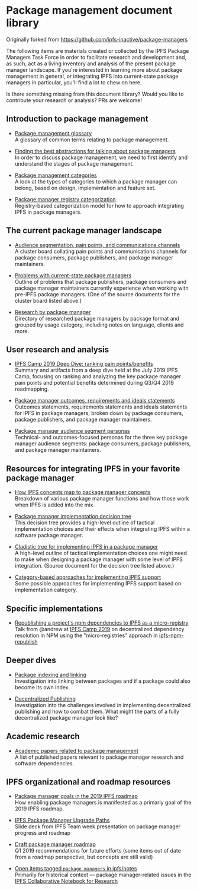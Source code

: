 # Package management document library

Originally forked from https://github.com/ipfs-inactive/package-managers

The following items are materials created or collected by the IPFS Package Managers Task Force in order to facilitate research and development and, as such, act as a living inventory and analysis of the present package manager landscape. If you're interested in learning more about package management in general, or integrating IPFS into current-state package managers in particular, you'll find a lot to chew on here.

Is there something missing from this document library? Would you like to contribute your research or analysis? PRs are welcome!

## Introduction to package management

- [Package management glossary](glossary.md)<br/>
A glossary of common terms relating to package management.

- [Finding the best abstractions for talking about package managers](abstractions.md)<br/>
In order to discuss package management, we need to first identify and understand the stages of package management.

- [Package management categories](categories.md)<br/>
A look at the types of categories to which a package manager can belong, based on design, implementation and feature set.

- [Package manager registry categorization](https://docs.google.com/document/d/1WwekeTJ4tAPjLVDnfIt-dXrgu7vGD29T07EQWN2_G-A/edit#heading=h.kgd4ngectp6q)<br/>
Registry-based categorization model for how to approach integrating IPFS in package managers.

## The current package manager landscape

- [Audience segmentation, pain points, and communications channels](https://app.mural.co/t/protocollabs6957/m/protocollabs6957/1557168696127/577c9453a3c51199c8163cf0fe5701294e55f99b)<br/>
A cluster board collating pain points and communications channels for package consumers, package publishers, and package manager maintainers.

- [Problems with current-state package managers](problems.md)<br/>
Outline of problems that package publishers, package consumers and package manager maintainers currently experience when working with pre-IPFS package managers. (One of the source documents for the cluster board listed above.)

- [Research by package manager](https://github.com/ipfs-inactive/package-managers/tree/master/package-managers/package-managers)<br/>
Directory of researched package managers by package format and grouped by usage category, including notes on language, clients and more.

## User research and analysis

- [IPFS Camp 2019 Deep Dive: ranking pain points/benefits](https://github.com/ipfs/camp/tree/master/DEEP_DIVES/package-managers)<br/>
Summary and artifacts from a deep dive held at the July 2019 IPFS Camp, focusing on ranking and analyzing the key package manager pain points and potential benefits determined during Q3/Q4 2019 roadmapping.

- [Package manager outcomes, requirements and ideals statements](https://app.mural.co/t/protocollabs6957/m/protocollabs6957/1557168696127/577c9453a3c51199c8163cf0fe5701294e55f99b)<br/>
Outcomes statements, requirements statements and ideals statements for IPFS in package managers, broken down by package consumers, package publishers, and package manager maintainers.

- [Package manager audience segment personas](https://app.mural.co/t/protocollabs6957/m/protocollabs6957/1557515371017/a3b880188663ebd3655bcbc2388d1e47e52cc4f1)<br/>
Technical- and outcomes-focused personas for the three key package manager audience segments: package consumers, package publishers, and package manager maintainers.

## Resources for integrating IPFS in your favorite package manager

- [How IPFS concepts map to package manager concepts](concepts.md)<br/>
Breakdown of various package manager functions and how those work when IPFS is added into the mix.

- [Package manager implementation decision tree](https://app.mural.co/t/protocollabs6957/m/protocollabs6957/1556717261380/7d93181e586fc3416ef88a42ba6d6df4b964c89b)<br/>
This decision tree provides a high-level outline of tactical implementation choices and their effects when integrating IPFS within a software package manager.

- [Cladistic tree for implementing IPFS in a package manager](tree.md)<br/>
A high-level outline of tactical implementation choices one might need to make when designing a package manager with some level of IPFS integration. (Source document for the decision tree listed above.)

- [Category-based approaches for implementing IPFS support](category-based-implementation.md)<br/>
Some possible approaches for implementing IPFS support based on implementation category.

## Specific implementations

- [Republishing a project's npm dependencies to IPFS as a micro-registry](https://drive.google.com/file/d/1ExdN_t7xV2mEldjri5WXNDPU5hL4wa4q/view)<br/>
Talk from @andrew at [IPFS Camp 2019](https://github.com/ipfs/camp/) on decentralized dependency resolution in NPM using the "micro-registries" approach in [ipfs-npm-republish](https://github.com/andrew/ipfs-npm-republish)

## Deeper dives

- [Package indexing and linking](linking.md)<br/>
Investigation into linking between packages and if a package could also become its own index.

- [Decentralized Publishing](decentralization.md)<br/>
Investigation into the challenges involved in implementing decentralized publishing and how to combat them. What might the parts of a fully decentralized package manager look like?

## Academic research

- [Academic papers related to package management](papers.md)<br/>
A list of published papers relevant to package manager research and software dependencies.

## IPFS organizational and roadmap resources

- [Package manager goals in the 2019 IPFS roadmap](https://github.com/ipfs/roadmap#-package-managers-d1-e5-i3)<br/>
How enabling package managers is manifested as a primariy goal of the 2019 IPFS roadmap.

- [IPFS Package Manager Upgrade Paths](ipfs-package-managers-upgrade-paths.pdf)<br/>
Slide deck from IPFS Team week presentation on package manager progress and roadmap

- [Draft package manager roadmap](https://docs.google.com/document/d/1-HtUiRpMzYq9to56ShCGyCr-NCZ6TR49Zl-b5HHJdm0/edit#heading=h.5zpzsg32y0bx)<br/>
Q1 2019 recommendations for future efforts (some items out of date from a roadmap perspective, but concepts are still valid)

- [Open items tagged `package managers` in ipfs/notes](https://github.com/ipfs/notes/issues?q=is%3Aissue+is%3Aopen+sort%3Aupdated-desc+label%3A%22package+managers%22)<br/>
Primarily for historical context — package manager-related issues in the [IPFS Collaborative Notebook for Research](https://github.com/ipfs/notes)
